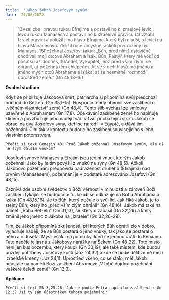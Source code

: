 ```yaml
---
title:  'Jákob žehná Josefovým synům'
date:  21/06/2022
---
```


> <p></p>
> 13Vzal oba, pravou rukou Efrajima a postavil ho k Izraelově levici, levou rukou Manasesa a postavil ho k Izraelově pravici. 14I vztáhl Izrael pravici a položil ji na hlavu Efrajima, který byl mladší, a levici na hlavu Manasesovu. Zkřížil ruce úmyslně, ačkoli prvorozený byl Manases. 15Požehnal Josefovi takto: „Bůh, před nímž ustavičně chodívali moji otcové Abraham a Izák, Bůh, Pastýř, který mě vodí od počátku až dodnes, 16Anděl, Vykupitel, jenž před vším zlým mě chránil, ať požehná těm chlapcům. Ať se v nich hlásá mé jméno a jméno mých otců Abrahama a Izáka; ať se nesmírně rozmnoží uprostřed země.“ (Gn 48,13–16)

**Osobní studium**

Když se přibližuje Jákobova smrt, patriarcha si připomíná svůj předchozí příchod do Bét-elu (Gn 35,1–15). Hospodin tehdy obnovil své zaslíbení o „věčném vlastnictví“ země (Gn 48,4). Tento slib vychází ze smlouvy uzavřené s Abrahamem (Gn 17,8). Očekávání zaslíbené země ho naplňuje klidem a povzbuzuje jeho naději tváří v tvář přicházející smrti. Jákob se obrací na dva Josefovy syny, kteří se narodili v Egyptě, a dává jim požehnání. Činí tak v kontextu budoucího zaslíbení souvisejícího s jeho vlastním potomstvem.

`Přečti si text Genesis 48. Proč Jákob požehnal Josefovým synům, ale už ne svým dalším vnukům?`

Josefovi synové Manases a Efrajim jsou jediní vnuci, kterým Jákob požehnal. Jako by je tím povýšil z vnuků na syny (Gn 48,5). Ačkoli Jákobovo požehnání předpovídá nadřazenost druhého (Efrajima) nad prvním (Manasesem), požehnání je v podstatě adresováno Josefovi (Gn 48,15).

Zaznívá zde osobní svědectví o Boží věrnosti v minulosti a zároveň Boží zaslíbení týkající se budoucnosti. Jákob se odkazuje na Boha Abrahama a Izáka (Gn 48,15.16). Je to Bůh, který pečuje o svůj lid. Jak říká Jákob, je to stejný Bůh, který ho „před vším zlým chránil“ (Gn 48,16). Jákob má také na paměti „Boha Bét-elu“ (Gn 31,13), se kterým zápasil (Gn 32,29) a který změnil jeho jméno z Jákoba na „Izraele“ (Gn 32,26–29).

Tím, že Jákob připomíná zkušenosti, při kterých Bůh obrátil zlo v dobro, vyjadřuje naději, že se Bůh postará o jeho vnuky, tak jako se postaral o něho a o Josefa. Myslí však i na potomky, kteří se jednou vrátí do Kenaanu. Tato naděje je jasná z Jákobovy narážky na Šekem (Gn 48,22). Toto místo není jen kus pozemku, který koupil (Gn 33,19), ale také místem, kde budou později pohřbeny Josefovy kosti (Joz 24,32) a kde se bude dělit země mezi izraelské kmeny (Joz 24,1). Uprostřed všeho, co se stalo, měl Jákob neustále na paměti Boží zaslíbení Abramovi: „V tobě dojdou požehnání veškeré čeledi země“ (Gn 12,3).

**Aplikace**

`Přečti si text Sk 3,25.26. Jak se podle Petra naplnilo zaslíbení z Gn 12,3? Jsi ty sám účastníkem tohoto požehnání?`
